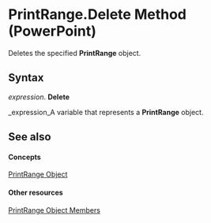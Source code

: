 
# PrintRange.Delete Method (PowerPoint)

Deletes the specified  **PrintRange** object.


## Syntax

 _expression_. **Delete**

 _expression_A variable that represents a  **PrintRange** object.


## See also


#### Concepts


 [PrintRange Object](62f098b3-5e67-8fa4-3af9-4507160fa1ad.md)
#### Other resources


 [PrintRange Object Members](f9c1a49e-572a-7e48-a6cc-2195391ed435.md)
